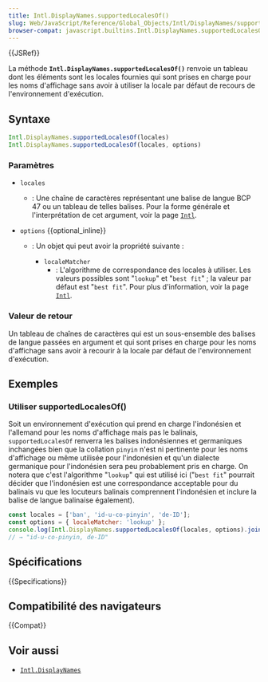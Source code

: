 ```yaml
---
title: Intl.DisplayNames.supportedLocalesOf()
slug: Web/JavaScript/Reference/Global_Objects/Intl/DisplayNames/supportedLocalesOf
browser-compat: javascript.builtins.Intl.DisplayNames.supportedLocalesOf
---
```

{{JSRef}}

La méthode **`Intl.DisplayNames.supportedLocalesOf()`** renvoie un tableau dont les éléments sont les locales fournies qui sont prises en charge pour les noms d'affichage sans avoir à utiliser la locale par défaut de recours de l'environnement d'exécution.

## Syntaxe

```js
Intl.DisplayNames.supportedLocalesOf(locales)
Intl.DisplayNames.supportedLocalesOf(locales, options)
```

### Paramètres

- `locales`
  - : Une chaîne de caractères représentant une balise de langue BCP 47 ou un tableau de telles balises. Pour la forme générale et l'interprétation de cet argument, voir la page [`Intl`](/fr/docs/Web/JavaScript/Reference/Global_Objects/Intl#identification_et_choix_de_la_locale).
- `options` {{optional_inline}}

  - : Un objet qui peut avoir la propriété suivante&nbsp;:

    - `localeMatcher`
      - : L'algorithme de correspondance des locales à utiliser. Les valeurs possibles sont "`lookup`" et "`best fit`"&nbsp;; la valeur par défaut est "`best fit`". Pour plus d'information, voir la page [`Intl`](/fr/docs/Web/JavaScript/Reference/Global_Objects/Intl#négociation_de_la_locale).

### Valeur de retour

Un tableau de chaînes de caractères qui est un sous-ensemble des balises de langue passées en argument et qui sont prises en charge pour les noms d'affichage sans avoir à recourir à la locale par défaut de l'environnement d'exécution.

## Exemples

### Utiliser supportedLocalesOf()

Soit un environnement d'exécution qui prend en charge l'indonésien et l'allemand pour les noms d'affichage mais pas le balinais, `supportedLocalesOf` renverra les balises indonésiennes et germaniques inchangées bien que la collation `pinyin` n'est ni pertinente pour les noms d'affichage ou même utilisée pour l'indonésien et qu'un dialecte germanique pour l'indonésien sera peu probablement pris en charge. On notera que c'est l'algorithme "`lookup`" qui est utilisé ici ("`best fit`" pourrait décider que l'indonésien est une correspondance acceptable pour du balinais vu que les locuteurs balinais comprennent l'indonésien et inclure la balise de langue balinaise également).

```js
const locales = ['ban', 'id-u-co-pinyin', 'de-ID'];
const options = { localeMatcher: 'lookup' };
console.log(Intl.DisplayNames.supportedLocalesOf(locales, options).join(', '));
// → "id-u-co-pinyin, de-ID"
```

## Spécifications

{{Specifications}}

## Compatibilité des navigateurs

{{Compat}}

## Voir aussi

- [`Intl.DisplayNames`](/fr/docs/Web/JavaScript/Reference/Global_Objects/Intl/DisplayNames)
